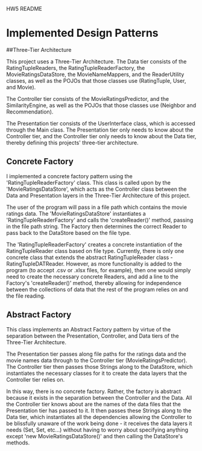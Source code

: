 HW5 README

# Implemented Design Patterns

##Three-Tier Architecture

This project uses a Three-Tier Architecture. The Data tier consists of the RatingTupleReaders, the RatingTupleReaderFactory, the MovieRatingsDataStore, the MovieNameMappers, and the ReaderUtility classes, as well as the POJOs that those classes use (RatingTuple, User, and Movie).

The Controller tier consists of the MovieRatingsPredictor, and the SimilarityEngine, as well as the POJOs that those classes use (Neighbor and Recommendation).

The Presentation tier consists of the UserInterface class, which is accessed through the Main class. The Presentation tier only needs to know about the Controller tier, and the Controller tier only needs to know about the Data tier, thereby defining this projects' three-tier architecture.

## Concrete Factory

I implemented a concrete factory pattern using the 'RatingTupleReaderFactory' class. This class is called upon by the 'MovieRatingsDataStore', which acts as the Controller class between the Data and Presentation layers in the Three-Tier Architecture of this project.

The user of the program will pass in a file path which contains the movie ratings data. The 'MovieRatingsDataStore' instantiates a 'RatingTupleReaderFactory' and calls the 'createReader()' method, passing in the file path string. The Factory then determines the correct Reader to pass back to the DataStore based on the file type.

The 'RatingTupleReaderFactory' creates a concrete instantiation of the RatingTupleReader class based on file type. Currently, there is only one concrete class that extends the abstract RatingTupleReader class - RatingTupleDATReader. However, as more functionality is added to the program (to accept .csv or .xlsx files, for example), then one would simply need to create the necessary concrete Readers, and add a line to the Factory's 'createReader()' method, thereby allowing for independence between the collections of data that the rest of the program relies on and the file reading.

## Abstract Factory

This class implements an Abstract Factory pattern by virtue of the separation between the Presentation, Controller, and Data tiers of the Three-Tier Architecture. 

The Presentation tier passes along file paths for the ratings data and the movie names data through to the Controller tier (MovieRatingsPredictor). The Controller tier then passes those Strings along to the DataStore, which instantiates the necessary classes for it to create the data layers that the Controller tier relies on. 

In this way, there is no concrete factory. Rather, the factory is abstract because it exists in the separation between the Controller and the Data.  All the Controller tier knows about are the names of the data files that the Presentation tier has passed to it. It then passes these Strings along to the Data tier, which instantiates all the dependencies allowing the Controller to be blissfully unaware of the work being done - it receives the data layers it needs (Set<User>, Set<Movie>, etc...) without having to worry about specifying anything except 'new MovieRatingsDataStore()' and then calling the DataStore's methods.

